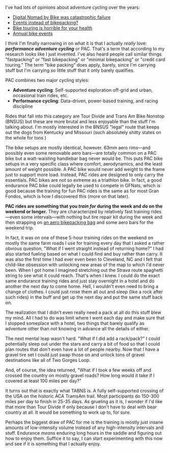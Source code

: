 I've had lots of opinions about adventure cycling over the years:

- [Digital Nomad by Bike was catastrophic failure](Digital%20Nomad%20by%20Bike%20was%20catastrophic%20failure.md)
- [Events instead of bikepacking?](Events%20instead%20of%20bikepacking?.md)
- [Bike touring is horrible for your health](Bike%20touring%20is%20horrible%20for%20your%20health.md)
- [Annual bike events](Annual%20bike%20events.md)

I think I'm finally narrowing in on what it is that I actually *really* love: ***performance adventure cycling*** or PAC. That's a term that according to my research looks like I just invented.  I've also heard people call similar things "fastpacking" or "fast bikepacking" or "minimal bikepacking" or "credit card touring." The term "bike packing" does apply, barely, since I'm carrying stuff but I'm carrying so little stuff that it only barely qualifies.

PAC combines two major cycling styles:

- **Adventure cycling**: Self-supported exploration off-grid and urban, occasional train rides, etc.
- **Performance cycling**: Data-driven, power-based training, and racing discipline

Rides that fall into this category are Tour Divide and Trans Am Bike Nonstop (BNSUS) but these are more brutal and less enjoyable than the stuff I'm talking about. I'm mostly interested in the BNSUS "legal" route that keeps out the dogs from Kentucky and Missouri (such absolutely shitty states on the whole for tons )

The bike setups are mostly identical, however. 63mm aero rims—and possibly even some removable aero bars—are totally common on a PAC bike but a watt-waisting handlebar bag never would be. This puts PAC bike setups in a very specific class where comfort, aerodynamics, and the least amount of weight possible. A PAC bike would never add weight to the frame just to support more load. Instead, PAC rides are designed to only carry the essentials. PAC bikes are not so extreme as a triathlon bike. In fact, a good endurance PAC bike could legally be used to compete in GFNats, which is good because the training for fun PAC rides is the same as for most Gran Fondos, which is how I discovered this (more on that later).

**PAC rides are something that you *train for* during the week and *do* on the weekend or longer.**  They are characterized by relatively fast training rides—even some intervals—with nothing but tire repair kit during the week and then strapping on [an aero bikepacking bag](Best%20performance%20adventure%20cycling%20pack.md) and some aero bars for the weekend trip.

In fact, it was on one of these 5-hour training rides on the weekend on mostly the same farm roads I use for training every day that I asked a rather obvious question, "What if I went straight instead of returning home?" I had also started fueling based on what I could find and buy rather than carry. It was also the first time I had ever even been to Cleveland, NC and I felt that child-like obsession with unlocking new areas of the map to which I'd never been. When I got home I imagined stretching out the Strava route spaghetti string to see what it could reach. That's when I knew. I could do the exact same endurance training rides and just stay overnight in a hotel and do another the next day to come home. Hell, I wouldn't even need to bring a change of clothes. I could just rinse them all out and sleep (like a rock after such rides) in the buff and get up the next day and put the same stuff back on.

The realization that I didn't even really need a pack at all do this stuff blew my mind. All I had to do was limit where I went each day and make sure that I stopped someplace with a hotel, two things that barely qualify as adventure other than not knowing in advance all the details of either.

The next mental leap wasn't hard. "What if I did add a rack/pack?" I could potentially sleep out under the stars and carry a bit of food so that I could plan routes that don't even have a lot of people nearby. Now that I have a gravel tire set I could just swap those on and unlock tons of gravel destinations like all of Two Gorges Loop.

And, of course, the idea returned, "What if I took a few weeks off and crossed the country on mostly gravel roads? How long would it take if I covered at least 100 miles per day?"

It turns out that is exactly what TABNS is. A fully self-supported crossing of the USA on the historic ACA TramsAm trail. Most participants do 150-300 miles per day to finish in 25-35 days. As grueling as it is, I wonder if I'd like that more than Tour Divide if only because I don't have to deal with bear country at all. It would be something to work up to, for sure.

Perhaps the biggest draw of PAC for me is the training is mostly just insane amounts of low-intensity volume instead of any high-intensity intervals and stuff. Endurance *means* enduring long hours in the saddle and figuring out how to enjoy them. Suffice it to say, I can start experimenting with this now and see if it is something that I actually enjoy.


